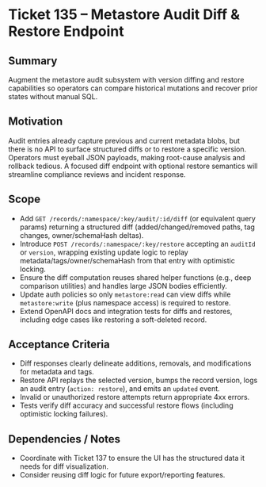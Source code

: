 # Ticket 135 – Metastore Audit Diff & Restore Endpoint

## Summary
Augment the metastore audit subsystem with version diffing and restore capabilities so operators can compare historical mutations and recover prior states without manual SQL.

## Motivation
Audit entries already capture previous and current metadata blobs, but there is no API to surface structured diffs or to restore a specific version. Operators must eyeball JSON payloads, making root-cause analysis and rollback tedious. A focused diff endpoint with optional restore semantics will streamline compliance reviews and incident response.

## Scope
- Add `GET /records/:namespace/:key/audit/:id/diff` (or equivalent query params) returning a structured diff (added/changed/removed paths, tag changes, owner/schemaHash deltas).
- Introduce `POST /records/:namespace/:key/restore` accepting an `auditId` or `version`, wrapping existing update logic to replay metadata/tags/owner/schemaHash from that entry with optimistic locking.
- Ensure the diff computation reuses shared helper functions (e.g., deep comparison utilities) and handles large JSON bodies efficiently.
- Update auth policies so only `metastore:read` can view diffs while `metastore:write` (plus namespace access) is required to restore.
- Extend OpenAPI docs and integration tests for diffs and restores, including edge cases like restoring a soft-deleted record.

## Acceptance Criteria
- Diff responses clearly delineate additions, removals, and modifications for metadata and tags.
- Restore API replays the selected version, bumps the record version, logs an audit entry (`action: restore`), and emits an `updated` event.
- Invalid or unauthorized restore attempts return appropriate 4xx errors.
- Tests verify diff accuracy and successful restore flows (including optimistic locking failures).

## Dependencies / Notes
- Coordinate with Ticket 137 to ensure the UI has the structured data it needs for diff visualization.
- Consider reusing diff logic for future export/reporting features.
